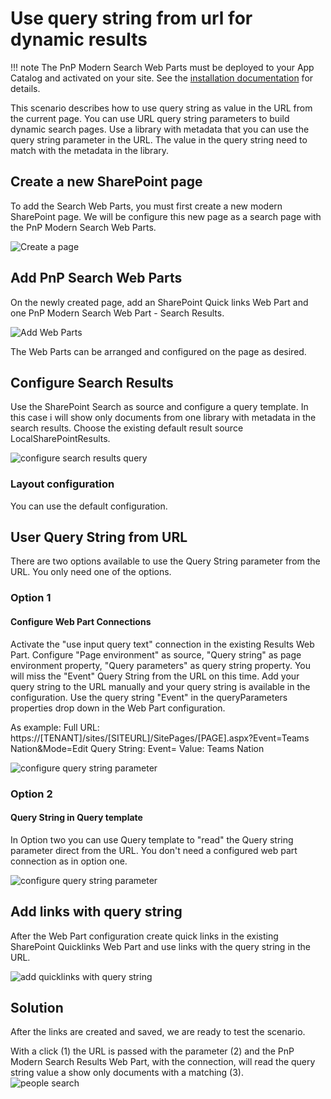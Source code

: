 # Use query string from url for dynamic results

!!! note
    The PnP Modern Search Web Parts must be deployed to your App Catalog and activated on your site. See the [installation documentation](../installation.md) for details.
    
This scenario describes how to use query string as value in the URL from the current page. You can use URL query string parameters to build dynamic search pages.
Use a library with metadata that you can use the query string parameter in the URL. The value in the query string need to match with the metadata in the library.

## Create a new SharePoint page
To add the Search Web Parts, you must first create a new modern SharePoint page. We will be configure this new page as a search page with the PnP Modern Search Web Parts.

![Create a page](assets/use-query-string-in-url/Create-a-page.png)

## Add PnP Search Web Parts
On the newly created page, add an SharePoint Quick links Web Part and one PnP Modern Search Web Part - Search Results. 

![Add Web Parts](assets/use-query-string-in-url/add-web-parts.png)

The Web Parts can be arranged and configured on the page as desired.

## Configure Search Results
Use the SharePoint Search as source and configure a query template. In this case i will show only documents from one library with metadata in the search results. Choose the existing default result source LocalSharePointResults.

![configure search results query](assets/use-query-string-in-url/configure-search-results-query.png)

### Layout configuration
You can use the default configuration.

## User Query String from URL
There are two options available to use the Query String parameter from the URL. You only need one of the options.

### Option 1
#### Configure Web Part Connections
Activate the "use input query text" connection in the existing Results Web Part. Configure "Page environment" as source, "Query string" as page environment property, "Query parameters" as query string property. 
You will miss the "Event" Query String from the URL on this time. Add your query string to the URL manually and your query string is available in the configuration. Use the query string "Event" in the queryParameters properties drop down in the Web Part configuration.

As example:
Full URL: https://[TENANT]/sites/[SITEURL]/SitePages/[PAGE].aspx?Event=Teams Nation&Mode=Edit
Query String: Event=
Value: Teams Nation

![configure query string parameter](assets/use-query-string-in-url/query-string-parameter.png)

### Option 2
#### Query String in Query template
In Option two you can use Query template to "read" the Query string parameter direct from the URL. You don't need a configured web part connection as in option one.

![configure query string parameter](assets/use-query-string-in-url/query-template.png)

## Add links with query string
After the Web Part configuration create quick links in the existing SharePoint Quicklinks Web Part and use links with the query string in the URL.

![add quicklinks with query string](assets/use-query-string-in-url/quicklinks-query-string.png)

## Solution
After the links are created and saved, we are ready to test the scenario.

With a click (1) the URL is passed with the parameter (2) and the PnP Modern Search Results Web Part, with the connection, will read the query string value a show only documents with a matching (3).  
![people search](assets/use-query-string-in-url/solution.png)
